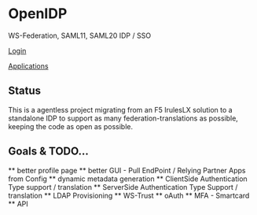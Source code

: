 # OpenIDP
WS-Federation, SAML11, SAML20 IDP / SSO

[Login](https://i.imgur.com/hSs18xQ.png)

[Applications](https://i.imgur.com/i9C99Iw.png)

## Status

This is a agentless project migrating from an F5 IrulesLX solution to a standalone IDP to support as many federation-translations as possible, keeping the code as open as possible.  

## Goals & TODO...
** better profile page
** better GUI - Pull EndPoint / Relying Partner Apps from Config
** dynamic metadata generation
** ClientSide Authentication Type support / translation
** ServerSide Authentication Type Support / translation
** LDAP Provisioning
** WS-Trust
** oAuth
** MFA - Smartcard
** API
